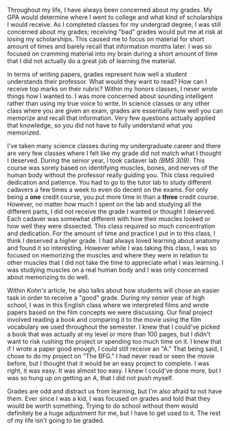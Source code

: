 Throughout my life, I have always been concerned about my grades. My GPA would determine where I went to college and what kind of scholarships I would receive. As I completed classes for my undergrad degree, I was still concerned about my grades; receiving "bad" grades would put me at risk at losing my scholarships.
This caused me to focus on material for short amount of times and barely recall that information months later. I was so focused on cramming material into my brain during a short amount of time that I did not actually do a great job of learning the material. 
    
In terms of writing papers, grades represent how well a student understands their professor. What would they want to read? How can I receive top marks on their rubric? Within my honors classes, I never wrote things how I wanted to. I was more concerned about sounding intelligent rather than using my true voice to write. 
In science classes or any other class where you are given an exam, grades are essentially how well you can memorize and recall that information. Very few questions actually applied that knowledge, so you did not have to fully understand what you memorized. 

I've taken many science classes during my undergraduate career and there are very few classes where I felt like my grade did not match what I thought I deserved. During the senior year, I took cadaver lab *(BMS 309)*. This course was sorely based on identifying muscles, bones, and nerves of the human body without the professor really guiding you. This class required dedication and patience. 
You had to go to the tutor lab to study different cadavers a few times a week to even do decent on the exams. For only being a __one__ credit course, you put more time in than a __three__ credit course. However, no matter how much I spent on the lab and studying all the different parts, I did not receive the grade I wanted or thought I deserved. 
Each cadaver was somewhat different with how their muscles looked or how well they were dissected. This class required so much concentration and dedication. For the amount of time and practice I put in to this class, I think I deserved a higher grade. I had always loved learning about anatomy and found it so interesting. However while I was taking this class, I was so focused on 
memorizing the muscles and where they were in relation to other muscles that I did not take the time to appreciate what I was learning. I was studying muscles on a real human body and I was only concerned about memorizing to do well. 

Within *Kohn's* article, he also talks about how students will chose an easier task in order to receive a "good" grade. During my senior year of high school, I was in this English class where we interpreted films and wrote papers based on the film concepts we were discussing. Our final project involved reading a book and comparing it to the movie using the film vocabulary we used throughout the semester.
I knew that I could've picked a book that was actually at my level or more than 100 pages, but I didn't want to risk rushing the project or spending too much time on it. I knew that if I wrote a paper good enough, I could still receive an "A." That being said, I chose to do my project on "The BFG." I had never read or seen the movie before, but I thought that it would be an easy project to complete. 
I was right, it was easy. It was almost too easy. I knew I could've done more, but I was so hung up on getting an A, that I did not push myself. 

Grades are odd and distract us from learning, but I'm also afraid to not have them. Ever since I was a kid, I was focused on grades and told that they would be worth something. Trying to do school without them would definitely be a huge adjustment for me, but I have to get used to it. The rest of my life isn't going to be graded. 
